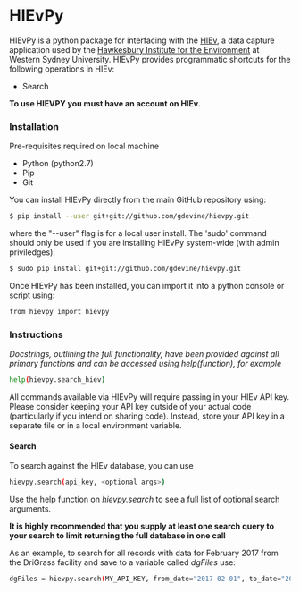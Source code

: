 # HIEvPy
HIEvPy is a python package for interfacing with the [HIEv](https://hiev.westernsydney.edu.au), a data capture application used by the [Hawkesbury Institute for the Environment](https://www.westernsydney.edu.au/hie) at Western Sydney University. HIEvPy provides programmatic shortcuts for the following operations in HIEv:
- Search


**To use HIEVPY you must have an account on HIEv.**
### Installation
Pre-requisites required on local machine
- Python (python2.7)
- Pip
- Git

You can install HIEvPy directly from the main GitHub repository using:
```sh
$ pip install --user git+git://github.com/gdevine/hievpy.git
```
where the "--user" flag is for a local user install. 
The 'sudo' command should only be used if you are installing HIEvPy system-wide (with admin priviledges):
```sh
$ sudo pip install git+git://github.com/gdevine/hievpy.git
```

Once HIEvPy has been installed, you can import it into a python console or script using:
```sh
from hievpy import hievpy
```


### Instructions

*Docstrings, outlining the full functionality, have been provided against all primary functions and can be accessed using help(function), for example*
```sh
help(hievpy.search_hiev)
```


All commands available via HIEvPy will require passing in your HIEv API key. Please consider keeping your API key outside of your actual
code (particularly if you intend on sharing code). Instead, store your API key in a separate file or in a local environment variable.


#### Search
To search against the HIEv database, you can use
```sh
hievpy.search(api_key, <optional args>)
```

Use the help function on *hievpy.search* to see a full list of optional search arguments.

**It is highly recommended that you supply at least one search query to your search to limit returning the full database in one call**

As an example, to search for all records with data for February 2017 from the DriGrass facility and save to a variable called *dgFiles* use:
```sh
dgFiles = hievpy.search(MY_API_KEY, from_date="2017-02-01", to_date="2017-02-28", facilities = ['14'])
```
